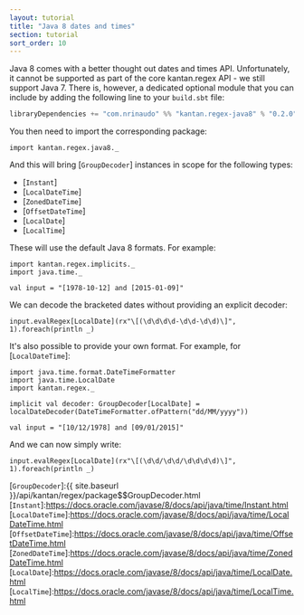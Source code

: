 ```yaml
---
layout: tutorial
title: "Java 8 dates and times"
section: tutorial
sort_order: 10
---
```

Java 8 comes with a better thought out dates and times API. Unfortunately, it cannot be supported as part of the core
kantan.regex API - we still support Java 7. There is, however, a dedicated optional module that you can include by
adding the following line to your `build.sbt` file:

```scala
libraryDependencies += "com.nrinaudo" %% "kantan.regex-java8" % "0.2.0"
```

You then need to import the corresponding package:

```tut:silent
import kantan.regex.java8._
```

And this will bring [`GroupDecoder`] instances in scope for the following types:

* [`Instant`]
* [`LocalDateTime`]
* [`ZonedDateTime`]
* [`OffsetDateTime`]
* [`LocalDate`]
* [`LocalTime`]

These will use the default Java 8 formats. For example:

```tut:silent
import kantan.regex.implicits._
import java.time._

val input = "[1978-10-12] and [2015-01-09]"
```

We can decode the bracketed dates without providing an explicit decoder:

```tut
input.evalRegex[LocalDate](rx"\[(\d\d\d\d-\d\d-\d\d)\]", 1).foreach(println _)
```

It's also possible to provide your own format. For example, for [`LocalDateTime`]:

```tut:silent
import java.time.format.DateTimeFormatter
import java.time.LocalDate
import kantan.regex._

implicit val decoder: GroupDecoder[LocalDate] = localDateDecoder(DateTimeFormatter.ofPattern("dd/MM/yyyy"))

val input = "[10/12/1978] and [09/01/2015]"
```

And we can now simply write:

```tut
input.evalRegex[LocalDate](rx"\[(\d\d/\d\d/\d\d\d\d)\]", 1).foreach(println _)
```

[`GroupDecoder`]:{{ site.baseurl }}/api/kantan/regex/package$$GroupDecoder.html
[`Instant`]:https://docs.oracle.com/javase/8/docs/api/java/time/Instant.html
[`LocalDateTime`]:https://docs.oracle.com/javase/8/docs/api/java/time/LocalDateTime.html
[`OffsetDateTime`]:https://docs.oracle.com/javase/8/docs/api/java/time/OffsetDateTime.html
[`ZonedDateTime`]:https://docs.oracle.com/javase/8/docs/api/java/time/ZonedDateTime.html
[`LocalDate`]:https://docs.oracle.com/javase/8/docs/api/java/time/LocalDate.html
[`LocalTime`]:https://docs.oracle.com/javase/8/docs/api/java/time/LocalTime.html
